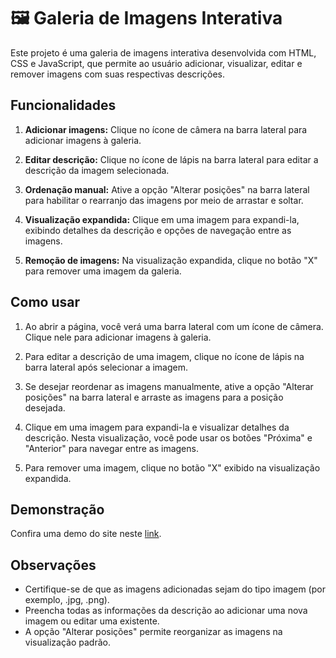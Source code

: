 # 🖼️ Galeria de Imagens Interativa

Este projeto é uma galeria de imagens interativa desenvolvida com HTML, CSS e JavaScript, que permite ao usuário adicionar, visualizar, editar e remover imagens com suas respectivas descrições.

## Funcionalidades

1. **Adicionar imagens:** Clique no ícone de câmera na barra lateral para adicionar imagens à galeria.

2. **Editar descrição:** Clique no ícone de lápis na barra lateral para editar a descrição da imagem selecionada.

3. **Ordenação manual:** Ative a opção "Alterar posições" na barra lateral para habilitar o rearranjo das imagens por meio de arrastar e soltar.

4. **Visualização expandida:** Clique em uma imagem para expandi-la, exibindo detalhes da descrição e opções de navegação entre as imagens.

5. **Remoção de imagens:** Na visualização expandida, clique no botão "X" para remover uma imagem da galeria.

## Como usar

1. Ao abrir a página, você verá uma barra lateral com um ícone de câmera. Clique nele para adicionar imagens à galeria.

2. Para editar a descrição de uma imagem, clique no ícone de lápis na barra lateral após selecionar a imagem.

3. Se desejar reordenar as imagens manualmente, ative a opção "Alterar posições" na barra lateral e arraste as imagens para a posição desejada.

4. Clique em uma imagem para expandi-la e visualizar detalhes da descrição. Nesta visualização, você pode usar os botões "Próxima" e "Anterior" para navegar entre as imagens.

5. Para remover uma imagem, clique no botão "X" exibido na visualização expandida.

## Demonstração

Confira uma demo do site neste [link](https://codepen.io/Samuell-Souza/pen/rNQKVEJ).

## Observações

- Certifique-se de que as imagens adicionadas sejam do tipo imagem (por exemplo, .jpg, .png).
- Preencha todas as informações da descrição ao adicionar uma nova imagem ou editar uma existente.
- A opção "Alterar posições" permite reorganizar as imagens na visualização padrão.
